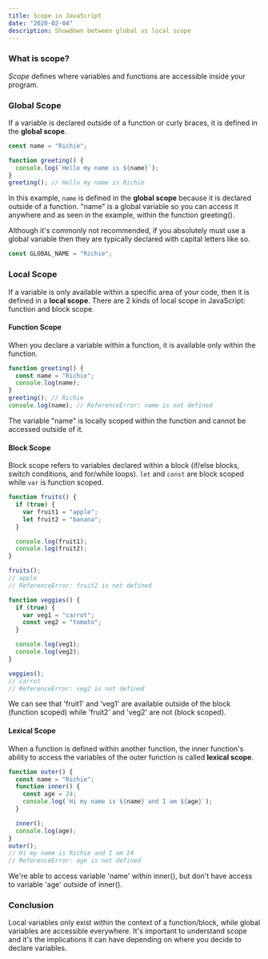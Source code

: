 ```yaml
---
title: Scope in JavaScript
date: "2020-02-04"
description: Showdown between global vs local scope
---
```


<h3>What is scope?</h3>

<i>Scope</i> defines where variables and functions are accessible inside your program.

<h3>Global Scope</h3>

If a variable is declared outside of a function or curly braces, it is defined in the <b>global scope</b>.

```javascript
const name = "Richie";

function greeting() {
  console.log(`Hello my name is ${name}`);
}
greeting(); // Hello my name is Richie
```

In this example, <code>name</code> is defined in the <b>global scope</b> because it is declared outside of a function. "name" is a global variable so you can access it anywhere and as seen in the example, within the function greeting().

Although it's commonly not recommended, if you absolutely must use a global variable then they are typically declared with capital letters like so.

```javascript
const GLOBAL_NAME = "Richie";
```

<h3>Local Scope</h3>

If a variable is only available within a specific area of your code, then it is defined in a <b>local scope</b>. There are 2 kinds of local scope in JavaScript: function and block scope.

<h4>Function Scope</h4>

When you declare a variable within a function, it is available only within the function.

```javascript
function greeting() {
  const name = "Richie";
  console.log(name);
}
greeting(); // Richie
console.log(name); // ReferenceError: name is not defined
```

The variable "name" is locally scoped within the function and cannot be accessed outside of it.

<h4>Block Scope</h4>

Block scope refers to variables declared within a block (if/else blocks, switch conditions, and for/while loops). <code>let</code> and <code>const</code> are block scoped while <code>var</code> is function scoped.

```javascript
function fruits() {
  if (true) {
    var fruit1 = "apple";
    let fruit2 = "banana";
  }

  console.log(fruit1);
  console.log(fruit2);
}

fruits();
// apple
// ReferenceError: fruit2 is not defined

function veggies() {
  if (true) {
    var veg1 = "carrot";
    const veg2 = "tomato";
  }

  console.log(veg1);
  console.log(veg2);
}

veggies();
// carrot
// ReferenceError: veg2 is not defined
```

We can see that 'fruit1' and 'veg1' are available outside of the block (function scoped) while 'fruit2' and 'veg2' are not (block scoped).

<h4>Lexical Scope</h4>

When a function is defined within another function, the inner function's ability to access the variables of the outer function is called <b>lexical scope</b>.

```javascript
function outer() {
  const name = "Richie";
  function inner() {
    const age = 24;
    console.log(`Hi my name is ${name} and I am ${age}`);
  }

  inner();
  console.log(age);
}
outer();
// Hi my name is Richie and I am 24
// ReferenceError: age is not defined
```

We're able to access variable 'name' within inner(), but don't have access to variable 'age' outside of inner().

<h3>Conclusion</h3>

Local variables only exist within the context of a function/block, while global variables are accessible everywhere. It's important to understand scope and it's the implications it can have depending on where you decide to declare variables.
